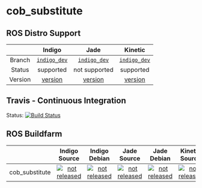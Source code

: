 cob_substitute
===========

## ROS Distro Support

|         | Indigo | Jade | Kinetic |
|:-------:|:------:|:----:|:-------:|
| Branch  | [`indigo_dev`](https://github.com/ipa320/cob_substitute/tree/indigo_dev) | [`indigo_dev`](https://github.com/ipa320/cob_substitute/tree/indigo_dev) | [`indigo_dev`](https://github.com/ipa320/cob_substitute/tree/indigo_dev) |
| Status  |  supported | not supported |  supported |
| Version | [version](http://repositories.ros.org/status_page/ros_indigo_default.html?q=cob_substitute) | [version](http://repositories.ros.org/status_page/ros_jade_default.html?q=cob_substitute) | [version](http://repositories.ros.org/status_page/ros_kinetic_default.html?q=cob_substitute) |

## Travis - Continuous Integration

Status: [![Build Status](https://travis-ci.org/ipa320/cob_substitute.svg?branch=indigo_dev)](https://travis-ci.org/ipa320/cob_substitute)

## ROS Buildfarm

|         | Indigo Source | Indigo Debian | Jade Source | Jade Debian |  Kinetic Source  |  Kinetic Debian |
|:-------:|:-------------------:|:-------------------:|:-------------------:|:-------------------:|:-------------------:|:-------------------:|
| cob_substitute | [![not released](http://build.ros.org/buildStatus/icon?job=Isrc_uT__cob_substitute__ubuntu_trusty__source)](http://build.ros.org/view/Isrc_uT/job/Isrc_uT__cob_substitute__ubuntu_trusty__source/) | [![not released](http://build.ros.org/buildStatus/icon?job=Ibin_uT64__cob_substitute__ubuntu_trusty_amd64__binary)](http://build.ros.org/view/Ibin_uT64/job/Ibin_uT64__cob_substitute__ubuntu_trusty_amd64__binary/) | [![not released](http://build.ros.org/buildStatus/icon?job=Jsrc_uT__cob_substitute__ubuntu_trusty__source)](http://build.ros.org/view/Jsrc_uT/job/Jsrc_uT__cob_substitute__ubuntu_trusty__source/) | [![not released](http://build.ros.org/buildStatus/icon?job=Jbin_uT64__cob_substitute__ubuntu_trusty_amd64__binary)](http://build.ros.org/view/Jbin_uT64/job/Jbin_uT64__cob_substitute__ubuntu_trusty_amd64__binary/) | [![not released](http://build.ros.org/buildStatus/icon?job=Ksrc_uX__cob_substitute__ubuntu_xenial__source)](http://build.ros.org/view/Ksrc_uX/job/Ksrc_uX__cob_substitute__ubuntu_xenial__source/) | [![not released](http://build.ros.org/buildStatus/icon?job=Kbin_uX64__cob_substitute__ubuntu_xenial_amd64__binary)](http://build.ros.org/view/Kbin_uX64/job/Kbin_uX64__cob_substitute__ubuntu_xenial_amd64__binary/) |
